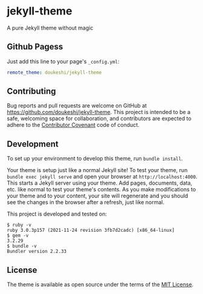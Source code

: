# jekyll-theme

A pure Jekyll theme without magic

## Github Pagess

Just add this line to your page's `_config.yml`:

```yaml
remote_theme: doukeshi/jekyll-theme
```

## Contributing

Bug reports and pull requests are welcome on GitHub at https://github.com/doukeshi/jekyll-theme. This project is intended to be a safe, welcoming space for collaboration, and contributors are expected to adhere to the [Contributor Covenant](http://contributor-covenant.org) code of conduct.

## Development

To set up your environment to develop this theme, run `bundle install`.

Your theme is setup just like a normal Jekyll site! To test your theme, run `bundle exec jekyll serve` and open your browser at `http://localhost:4000`. This starts a Jekyll server using your theme. Add pages, documents, data, etc. like normal to test your theme's contents. As you make modifications to your theme and to your content, your site will regenerate and you should see the changes in the browser after a refresh, just like normal.

This project is developed and tested on:

```
$ ruby -v
ruby 3.0.3p157 (2021-11-24 revision 3fb7d2cadc) [x86_64-linux]
$ gem -v
3.2.29
$ bundle -v
Bundler version 2.2.33
```

## License

The theme is available as open source under the terms of the [MIT License](https://opensource.org/licenses/MIT).
